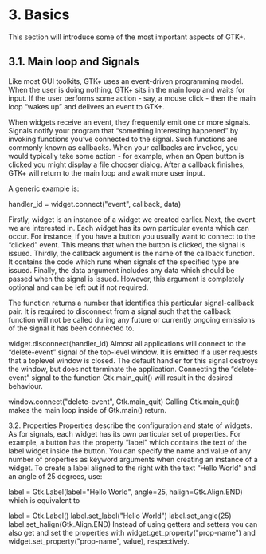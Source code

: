# 3. Basics
This section will introduce some of the most important aspects of GTK+.

## 3.1. Main loop and Signals

Like most GUI toolkits, GTK+ uses an event-driven programming model. When the user is doing nothing, GTK+ sits in the main loop and waits for input. If the user performs some action - say, a mouse click - then the main loop “wakes up” and delivers an event to GTK+.

When widgets receive an event, they frequently emit one or more signals. Signals notify your program that “something interesting happened” by invoking functions you’ve connected to the signal. Such functions are commonly known as callbacks. When your callbacks are invoked, you would typically take some action - for example, when an Open button is clicked you might display a file chooser dialog. After a callback finishes, GTK+ will return to the main loop and await more user input.

A generic example is:

handler_id = widget.connect("event", callback, data)

Firstly, widget is an instance of a widget we created earlier. Next, the event we are interested in. Each widget has its own particular events which can occur. For instance, if you have a button you usually want to connect to the “clicked” event. This means that when the button is clicked, the signal is issued. Thirdly, the callback argument is the name of the callback function. It contains the code which runs when signals of the specified type are issued. Finally, the data argument includes any data which should be passed when the signal is issued. However, this argument is completely optional and can be left out if not required.

The function returns a number that identifies this particular signal-callback pair. It is required to disconnect from a signal such that the callback function will not be called during any future or currently ongoing emissions of the signal it has been connected to.

widget.disconnect(handler_id)
Almost all applications will connect to the “delete-event” signal of the top-level window. It is emitted if a user requests that a toplevel window is closed. The default handler for this signal destroys the window, but does not terminate the application. Connecting the “delete-event” signal to the function Gtk.main_quit() will result in the desired behaviour.

window.connect("delete-event", Gtk.main_quit)
Calling Gtk.main_quit() makes the main loop inside of Gtk.main() return.

3.2. Properties
Properties describe the configuration and state of widgets. As for signals, each widget has its own particular set of properties. For example, a button has the property “label” which contains the text of the label widget inside the button. You can specify the name and value of any number of properties as keyword arguments when creating an instance of a widget. To create a label aligned to the right with the text “Hello World” and an angle of 25 degrees, use:

label = Gtk.Label(label="Hello World", angle=25, halign=Gtk.Align.END)
which is equivalent to

label = Gtk.Label()
label.set_label("Hello World")
label.set_angle(25)
label.set_halign(Gtk.Align.END)
Instead of using getters and setters you can also get and set the properties with widget.get_property("prop-name") and widget.set_property("prop-name", value), respectively.

